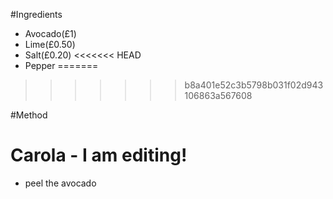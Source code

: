 #Ingredients
- Avocado(£1)
- Lime(£0.50)
- Salt(£0.20)
<<<<<<< HEAD
- Pepper
=======
>>>>>>> b8a401e52c3b5798b031f02d943106863a567608

#Method
# Carola - I am editing!
- peel the avocado

